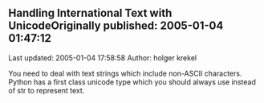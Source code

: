 ## Handling International Text with UnicodeOriginally published: 2005-01-04 01:47:12 
Last updated: 2005-01-04 17:58:58 
Author: holger krekel 
 
You need to deal with text strings which include non-ASCII characters. Python has a first class unicode type which you should always use instead of str to represent text.